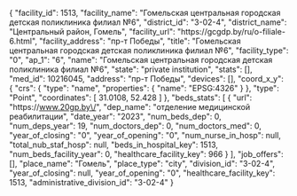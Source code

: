 {
    "facility_id": 1513,
    "facility_name": "Гомельская центральная городская детская поликлиника филиал №6",
    "district_id": "3-02-4",
    "district_name": "Центральный район, Гомель",
    "facility_url": "https:\/\/gcgdp.by\/ru\/o-filiale-6.html",
    "facility_address": "пр-т Победы",
    "title": "Гомельская центральная городская детская поликлиника филиал №6",
    "facility_type": "0",
    "ap_1": "6",
    "name": "Гомельская центральная городская детская поликлиника филиал №6",
    "state": "private institution",
    "stats": [],
    "med_id": 10216045,
    "address": "пр-т Победы",
    "devices": [],
    "coord_x_y": {
        "crs": {
            "type": "name",
            "properties": {
                "name": "EPSG:4326"
            }
        },
        "type": "Point",
        "coordinates": [
            31.0108,
            52.428
        ]
    },
    "beds_stats": [
        {
            "url": "https:\/\/www.20gp.by\/",
            "dep_name": "отделение медицинской реабилитации",
            "date_year": "2023",
            "num_beds_dep": 0,
            "num_deps_year": 19,
            "num_doctors_dep": 0,
            "num_doctors_med": 0,
            "year_of_closing": "0",
            "year_of_opening": "0",
            "num_nurse_in_hosp": null,
            "total_nub_staf_hosp": null,
            "beds_in_hospital_key": 1513,
            "num_beds_facility_year": 0,
            "healthcare_facility_key": 966
        }
    ],
    "job_offers": [],
    "place_name": "Гомель",
    "place_type": "city",
    "division_id": "3-02-4",
    "year_of_closing": null,
    "year_of_opening": "0",
    "healthcare_facility_key": 1513,
    "administrative_division_id": "3-02-4"
}